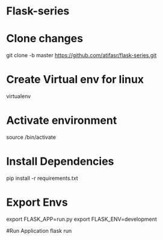 # Flask-series

# Clone changes
git clone -b master https://github.com/atifasr/flask-series.git

# Create Virtual env for linux 
virtualenv <env name>

# Activate environment
source <env name>/bin/activate


# Install Dependencies
pip install -r requirements.txt

# Export Envs
export FLASK_APP=run.py
export FLASK_ENV=development

#Run Application
flask run
